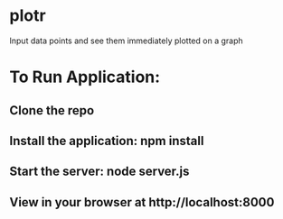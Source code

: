 # plotr
Input data points and see them immediately plotted on a graph

# To Run Application:
## Clone the repo
## Install the application: npm install
## Start the server: node server.js
## View in your browser at http://localhost:8000